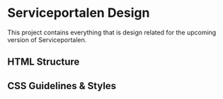 # Serviceportalen Design

This project contains everything that is design related for the upcoming version of Serviceportalen.

## HTML Structure
## CSS Guidelines & Styles

